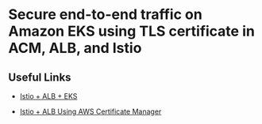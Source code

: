 # **Secure end-to-end traffic on Amazon EKS using TLS certificate in ACM, ALB, and Istio**




## Useful Links

* [Istio + ALB + EKS](https://aws.amazon.com/blogs/containers/secure-end-to-end-traffic-on-amazon-eks-using-tls-certificate-in-acm-alb-and-istio/)

* [Istio + ALB Using AWS Certificate Manager](https://rtfm.co.ua/en/istio-external-aws-application-loadbalancer-and-istio-ingress-gateway/)